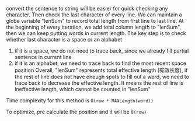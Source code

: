 convert the sentence to string will be easier for quick checking any character. Then check the last character of every line.
We can maintain a globe variable "lenSum" to record total length from first line to last line.
At the beginning of every iteration, we add total column length to "lenSum", then we can keep putting
words in current length.
The key step is to check whether last character is a space or an alphabet
1. if it is a space, we do not need to trace back, since we already fill partial sentence in current line
2. if it is an alphabet, we need to trace back to find the most recent space position Overall, "lenSum" represents total effective length (有效长度), if the rest of line does not have enough
spots to fill out a word, we need to trace back to decrease the effective length. It means the rest of line
is ineffective length, which cannot be counted in "lenSum" 

Time complexity for this method is ```O(row * MAXLength(word))``` 

To optimize, pre calculate the position and it will be ```O(row)```

